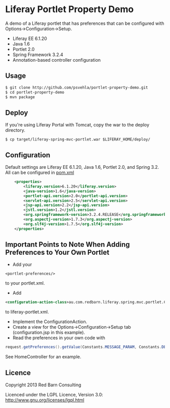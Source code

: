 Liferay Portlet Property Demo
=============================

A demo of a Liferay portlet that has preferences that can be configured with Options->Configuration->Setup.

* Liferay EE 6.1.20
* Java 1.6
* Portlet 2.0
* Spring Framework 3.2.4
* Annotation-based controller configuration

Usage
-----
```bash
$ git clone http://github.com/psvehla/portlet-property-demo.git
$ cd portlet-property-demo
$ mvn package
```

Deploy
------
If you're using Liferay Portal with Tomcat, copy the war to the deploy directory.

```
$ cp target/liferay-spring-mvc-portlet.war $LIFERAY_HOME/deploy/
```

Configuration
-------------

Default settings are Liferay EE 6.1.20, Java 1.6, Portlet 2.0, and Spring 3.2.  All can be configured in [pom.xml](https://github.com/psvehla/liferay-spring-mvc-portlet/pom.xml)

```xml
	<properties>
		<liferay.version>6.1.20</liferay.version>
		<java-version>1.6</java-version>
		<portlet-api.version>2.0</portlet-api.version>
		<servlet-api.version>2.5</servlet-api.version>
		<jsp-api.version>2.2</jsp-api.version>
		<jstl.version>1.2</jstl.version>
		<org.springframework-version>3.2.4.RELEASE</org.springframework-version>
		<org.aspectj-version>1.7.3</org.aspectj-version>
		<org.slf4j-version>1.7.5</org.slf4j-version>
	</properties>
```

Important Points to Note When Adding Preferences to Your Own Portlet
--------------------------------------------------------------------

* Add your
```
<portlet-preferences/>
``` 
to your portlet.xml.
* Add 
```xml
<configuration-action-class>au.com.redbarn.liferay.spring.mvc.portlet.ConfigurationActionImpl</configuration-action-class>
```
to liferay-portlet.xml.

* Implement the ConfigurationAction.
* Create a view for the Options->Configuration->Setup tab (configuration.jsp in this example).
* Read the preferences in your own code with 
```java
request.getPreferences().getValue(Constants.MESSAGE_PARAM, Constants.DEFAULT_MESSAGE)
```
See HomeController for an example.

Licence
-------

Copyright 2013 Red Barn Consulting

Licenced under the LGPL Licence, Version 3.0: http://www.gnu.org/licenses/lgpl.html
